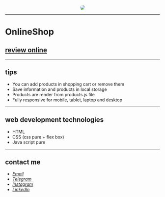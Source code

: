 <div align="center">
  <img src="https://user-images.githubusercontent.com/122552232/212383603-95226d56-ecde-4276-b962-bf5dd2b48ea1.jpg" style="border-radius:50%">
</div>

---
# OnlineShop
## [review online](https://javadbahrami-hiddenshop.netlify.app/)
---
## tips
* You can add products in shopping cart or remove them
* Save information and products in local storage
* Products are render from products.js file
* Fully responsive for mobile, tablet, laptop and desktop
---
## web development technologies
* HTML
* CSS (css pure + flex box)
* Java script pure
---
## contact me
* *[Email](mailto:javadev14bh@gmail.com)*
* *[Telegram](https://t.me/LjvdL/)*
* *[Instagram](https://instagram.com/jvd_bh/)*
* *[LinkedIn](https://https://www.linkedin.com/in/javad-bahrami-79b349259/)*
